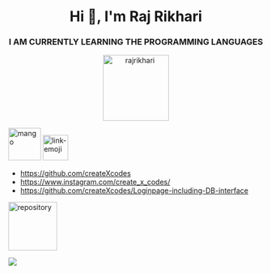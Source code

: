 <!-- [![MasterHead](https://user-images.githubusercontent.com/74038190/225813708-98b745f2-7d22-48cf-9150-083f1b00d6c9.gif)](https://rishavchanda.io) -->

<h1 align="center">Hi 👋, I'm Raj Rikhari</h1>
<h3 align="center">I AM CURRENTLY LEARNING THE PROGRAMMING LANGUAGES</h3>

<p align="center"> <img src="https://komarev.com/ghpvc/?username=rajrikhari&label=Profile%20views&color=0e75b6&style=flat" alt="rajrikhari" width="130"/> </p>


<img width="64" height="64" src="https://www.canva.com/design/DAGIZnq3ktI/3j_gif4KJZCa_HBH2JvHIg/view" alt="mango"/>  <img width="50" height="50" src="https://img.icons8.com/emoji/48/link-emoji.png" alt="link-emoji"/>

- https://github.com/createXcodes
- https://www.instagram.com/create_x_codes/
- https://github.com/createXcodes/Loginpage-including-DB-interface

 <img width="96" height="96" src="https://img.icons8.com/color/96/repository.png" alt="repository"/>


![](https://github-readme-stats.vercel.app/api/top-langs/?username=createXcodes&theme=dark&hide_border=false&include_all_commits=false&count_private=false&layout=compact&align="center")











